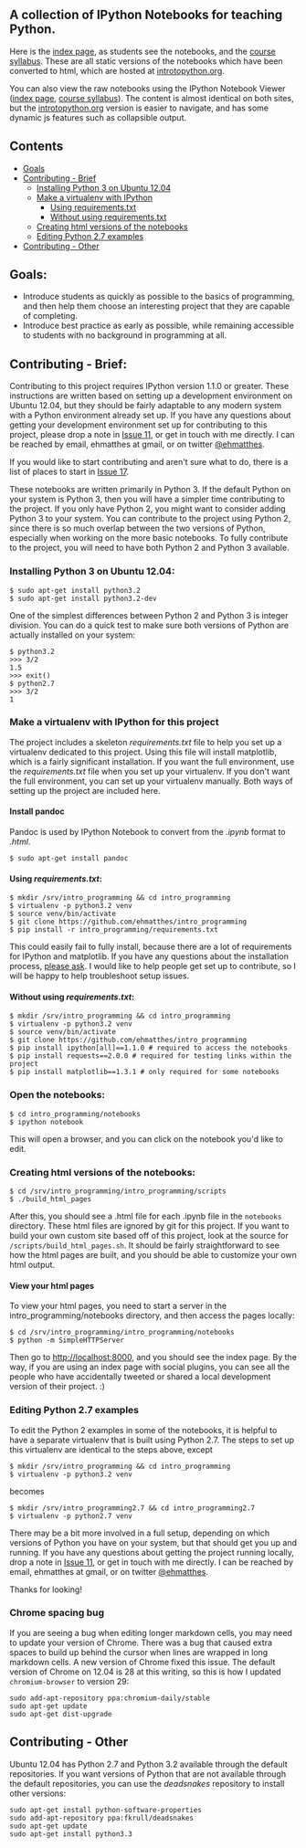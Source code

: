 A collection of IPython Notebooks for teaching Python.
---

Here is the [index page](http://www.introtopython.org), as students see the notebooks, and the [course syllabus](http://www.introtopython.org/syllabus.html). These are all static versions of the notebooks which have been converted to html, which are hosted at [introtopython.org](http://www.introtopython.org).

You can also view the raw notebooks using the IPython Notebook Viewer ([index page](http://nbviewer.ipython.org/urls/raw.github.com/ehmatthes/intro_programming/master/notebooks/index.ipynb), [course syllabus](http://nbviewer.ipython.org/urls/raw.github.com/ehmatthes/intro_programming/master/notebooks/syllabus.ipynb)). The content is almost identical on both sites, but the [introtopython.org](http://introtopython.org) version is easier to navigate, and has some dynamic js features such as collapsible output.

Contents
---
- [Goals](#goals)
- [Contributing - Brief](#contributing)
    - [Installing Python 3 on Ubuntu 12.04](#python3)
    - [Make a virtualenv with IPython](#virtualenv)
        - [Using requirements.txt](#requirements)
        - [Without using requirements.txt](#without_requirements)
    - [Creating html versions of the notebooks](#html)
    - [Editing Python 2.7 examples](#python2.7)
- [Contributing - Other](#contributing_other)

<a name='goals'></a>Goals:
---
- Introduce students as quickly as possible to the basics of programming, and then help them choose an interesting project that they are capable of completing.
- Introduce best practice as early as possible, while remaining accessible to students with no background in programming at all.

<a name='contributing'></a>Contributing - Brief:
---
Contributing to this project requires IPython version 1.1.0 or greater. These instructions are written based on setting up a development environment on Ubuntu 12.04, but they should be fairly adaptable to any modern system with a Python environment already set up. If you have any questions about getting your development environment set up for contributing to this project, please drop a note in [Issue 11](https://github.com/ehmatthes/intro_programming/issues/11), or get in touch with me directly. I can be reached by email, ehmatthes at gmail, or on twitter [@ehmatthes](https://twitter.com/ehmatthes).

If you would like to start contributing and aren't sure what to do, there is a list of places to start in [Issue 17](https://github.com/ehmatthes/intro_programming/issues/17).

These notebooks are written primarily in Python 3. If the default Python on your system is Python 3, then you will have a simpler time contributing to the project. If you only have Python 2, you might want to consider adding Python 3 to your system. You can contribute to the project using Python 2, since there is so much overlap between the two versions of Python, especially when working on the more basic notebooks. To fully contribute to the project, you will need to have both Python 2 and Python 3 available.

### <a name='python3'></a>Installing Python 3 on Ubuntu 12.04:
    $ sudo apt-get install python3.2
    $ sudo apt-get install python3.2-dev

One of the simplest differences between Python 2 and Python 3 is integer division. You can do a quick test to make sure both versions of Python are actually installed on your system:

    $ python3.2
    >>> 3/2
    1.5
    >>> exit()
    $ python2.7
    >>> 3/2
    1

### <a name='virtualenv'></a>Make a virtualenv with IPython for this project
The project includes a skeleton *requirements.txt* file to help you set up a virtualenv dedicated to this project. Using this file will install matplotlib, which is a fairly significant installation. If you want the full environment, use the *requirements.txt* file when you set up your virtualenv. If you don't want the full environment, you can set up your virtualenv manually. Both ways of setting up the project are included here.

#### Install pandoc
Pandoc is used by IPython Notebook to convert from the *.ipynb* format to *.html*.

    $ sudo apt-get install pandoc

#### <a name='requirements'></a>Using *requirements.txt*:
    $ mkdir /srv/intro_programming && cd intro_programming
    $ virtualenv -p python3.2 venv
    $ source venv/bin/activate
    $ git clone https://github.com/ehmatthes/intro_programming
    $ pip install -r intro_programming/requirements.txt

This could easily fail to fully install, because there are a lot of requirements for IPython and matplotlib. If you have any questions about the installation process, [please ask](https://github.com/ehmatthes/intro_programming/issues/11). I would like to help people get set up to contribute, so I will be happy to help troubleshoot setup issues.

#### <a name='without_requirements'></a>Without using *requirements.txt*:
    $ mkdir /srv/intro_programming && cd intro_programming
    $ virtualenv -p python3.2 venv
    $ source venv/bin/activate
    $ git clone https://github.com/ehmatthes/intro_programming
    $ pip install ipython[all]==1.1.0 # required to access the notebooks
    $ pip install requests==2.0.0 # required for testing links within the project
    $ pip install matplotlib==1.3.1 # only required for some notebooks

### Open the notebooks:
    $ cd intro_programming/notebooks
    $ ipython notebook

This will open a browser, and you can click on the notebook you'd like to edit.

### <a name='html'></a>Creating html versions of the notebooks:

    $ cd /srv/intro_programming/intro_programming/scripts
    $ ./build_html_pages

After this, you should see a .html file for each .ipynb file in the `notebooks` directory. These html files are ignored by git for this project. If you want to build your own custom site based off of this project, look at the source for `/scripts/build_html_pages.sh`. It should be fairly straightforward to see how the html pages are built, and you should be able to customize your own html output.

#### View your html pages
To view your html pages, you need to start a server in the intro_programming/notebooks directory, and then access the pages locally:

    $ cd /srv/intro_programming/intro_programming/notebooks
    $ python -m SimpleHTTPServer

Then go to [http://localhost:8000](http://localhost:8000), and you should see the index page. By the way, if you are using an index page with social plugins, you can see all the people who have accidentally tweeted or shared a local development version of their project. :)

### <a name='python2.7'></a>Editing Python 2.7 examples

To edit the Python 2 examples in some of the notebooks, it is helpful to have a separate virtualenv that is built using Python 2.7. The steps to set up this virtualenv are identical to the steps above, except

    $ mkdir /srv/intro_programming && cd intro_programming
    $ virtualenv -p python3.2 venv

becomes

    $ mkdir /srv/intro_programming2.7 && cd intro_programming2.7
    $ virtualenv -p python2.7 venv

There may be a bit more involved in a full setup, depending on which versions of Python you have on your system, but that should get you up and running. If you have any questions about getting the project running locally, drop a note in [Issue 11](https://github.com/ehmatthes/intro_programming/issues/11), or get in touch with me directly. I can be reached by email, ehmatthes at gmail, or on twitter [@ehmatthes](https://twitter.com/ehmatthes).

Thanks for looking!

### Chrome spacing bug
If you are seeing a bug when editing longer markdown cells, you may need to update your version of Chrome. There was a bug that caused extra spaces to build up behind the cursor when lines are wrapped in long markdown cells. A new version of Chrome fixed this issue. The default version of Chrome on 12.04 is 28 at this writing, so this is how I updated `chromium-browser` to version 29:

    sudo add-apt-repository ppa:chromium-daily/stable
    sudo apt-get update
    sudo apt-get dist-upgrade

<a name='contributing_other'></a>Contributing - Other
---
Ubuntu 12.04 has Python 2.7 and Python 3.2 available through the default repositories. If you want versions of Python that are not available through the default repositories, you can use the *deadsnakes* repository to install other versions:

    sudo apt-get install python-software-properties
    sudo add-apt-repository ppa:fkrull/deadsnakes    
    sudo apt-get update    
    sudo apt-get install python3.3
